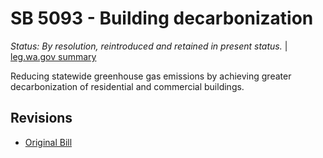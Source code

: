 # SB 5093 - Building decarbonization
*Status: By resolution, reintroduced and retained in present status.* | [leg.wa.gov summary](https://app.leg.wa.gov/billsummary?BillNumber=5093&Year=2021)

Reducing statewide greenhouse gas emissions by achieving greater decarbonization of residential and commercial buildings.

## Revisions
* [Original Bill](1/)